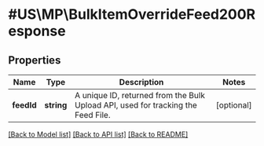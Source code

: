 # #US\MP\BulkItemOverrideFeed200Response

## Properties

Name | Type | Description | Notes
------------ | ------------- | ------------- | -------------
**feedId** | **string** | A unique ID, returned from the Bulk Upload API, used for tracking the Feed File. | [optional]


[[Back to Model list]](../) [[Back to API list]](../../Api/US/MP) [[Back to README]](../../README.md)
